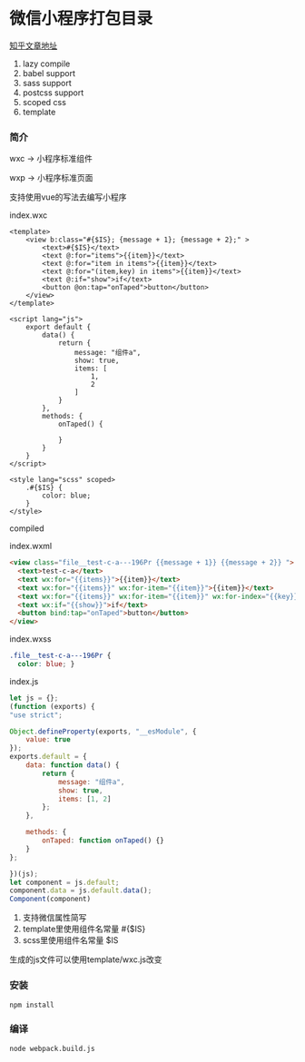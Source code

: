 # 微信小程序打包目录

[知乎文章地址](https://zhuanlan.zhihu.com/p/32905413)

1. lazy compile 
2. babel support
3. sass support
4. postcss support
5. scoped css
6. template

### 简介

wxc -> 小程序标准组件

wxp -> 小程序标准页面 

支持使用vue的写法去编写小程序

index.wxc

```vue
<template>
    <view b:class="#{$IS}; {message + 1}; {message + 2};" >
        <text>#{$IS}</text>
        <text @:for="items">{{item}}</text>
        <text @:for="item in items">{{item}}</text>
        <text @:for="(item,key) in items">{{item}}</text>
        <text @:if="show">if</text>
        <button @on:tap="onTaped">button</button>
    </view>
</template>

<script lang="js">
    export default {
        data() {
            return {
                message: "组件a",
                show: true,
                items: [
                    1,
                    2
                ]
            }
        },
        methods: {
            onTaped() {

            }
        }
    }
</script>

<style lang="scss" scoped>
    .#{$IS} {
        color: blue;
    }
</style>
```

compiled

index.wxml

```html
<view class="file__test-c-a---196Pr {{message + 1}} {{message + 2}} ">
  <text>test-c-a</text>
  <text wx:for="{{items}}">{{item}}</text>
  <text wx:for="{{items}}" wx:for-item="{{item}}">{{item}}</text>
  <text wx:for="{{items}}" wx:for-item="{{item}}" wx:for-index="{{key}}">{{item}}</text>
  <text wx:if="{{show}}">if</text>
  <button bind:tap="onTaped">button</button>
</view>
```

index.wxss

```css
.file__test-c-a---196Pr {
  color: blue; }
```

index.js

```javascript
let js = {};
(function (exports) {
"use strict";

Object.defineProperty(exports, "__esModule", {
    value: true
});
exports.default = {
    data: function data() {
        return {
            message: "组件a",
            show: true,
            items: [1, 2]
        };
    },

    methods: {
        onTaped: function onTaped() {}
    }
};

})(js);
let component = js.default;
component.data = js.default.data();
Component(component)
```

1. 支持微信属性简写
2. template里使用组件名常量 #{$IS}
3. scss里使用组件名常量 $IS

生成的js文件可以使用template/wxc.js改变


### 安装 

```
npm install
```

### 编译

```
node webpack.build.js
```

